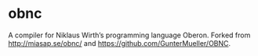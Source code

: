 # obnc
A compiler for Niklaus Wirth’s programming language Oberon. Forked from http://miasap.se/obnc/ and https://github.com/GunterMueller/OBNC.
